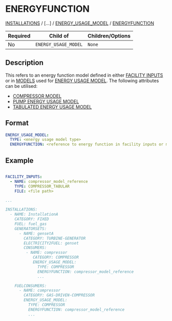 # ENERGYFUNCTION
 
[INSTALLATIONS](/about/references/INSTALLATIONS.md) /
[...] / 
[ENERGY_USAGE_MODEL](/about/references/ENERGY_USAGE_MODEL.md) / 
[ENERGYFUNCTION](/about/references/ENERGYFUNCTION.md)

| Required   | Child of                  | Children/Options                   |
|------------|---------------------------|------------------------------------|
| No         | `ENERGY_USAGE_MODEL`         | `None`   |

## Description

This refers to an energy function model defined in either [FACILITY INPUTS](/about/references/FACILITY_INPUTS.md) or in [MODELS](/about/references/MODELS.md) used for [ENERGY USAGE MODEL](/about/references/ENERGY_USAGE_MODEL.md).
The following attributes can be utilised:

* [COMPRESSOR MODEL](/about/modelling/setup/installations/compressor_models_in_calculations/index.md)
* [PUMP ENERGY USAGE MODEL](/about/modelling/setup/installations/pump_models_in_calculations.md)
* [TABULATED ENERGY USAGE MODEL](/about/references/ENERGY_USAGE_MODEL.md)

## Format

~~~~~~~~yaml
ENERGY_USAGE_MODEL:
  TYPE: <energy usage model type>
  ENERGYFUNCTION: <reference to energy function in facility inputs or models of compressor type>
~~~~~~~~

## Example

~~~~~~~~yaml

FACILITY_INPUTS:
  - NAME: compressor_model_reference
    TYPE: COMPRESSOR_TABULAR
    FILE: <file path>

...

INSTALLATIONS:
  - NAME: InstallationA
    CATEGORY: FIXED
    FUEL: fuel_gas
    GENERATORSETS:
      - NAME: gensetA
        CATEGORY: TURBINE-GENERATOR
        ELECTRICITY2FUEL: genset
        CONSUMERS:
         - NAME: compressor
            CATEGORY: COMPRESSOR
            ENERGY_USAGE_MODEL:
              TYPE: COMPRESSOR
              ENERGYFUNCTION: compressor_model_reference
              ...

    FUELCONSUMERS:
      - NAME: compressor
        CATEGORY: GAS-DRIVEN-COMPRESSOR 
        ENERGY_USAGE_MODEL:
          TYPE: COMPRESSOR
          ENERGYFUNCTION: compressor_model_reference
          ...

~~~~~~~~

